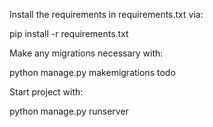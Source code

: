 Install the requirements in requirements.txt via:

pip install -r requirements.txt

Make any migrations necessary with:

python manage.py makemigrations todo

Start project with:

python manage.py runserver
